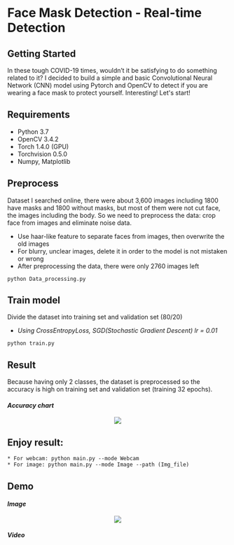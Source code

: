 # Face Mask Detection - Real-time Detection
## Getting Started
In these tough COVID-19 times, wouldn’t it be satisfying to do something related to it? I decided to build a simple and basic Convolutional Neural Network (CNN) model using Pytorch and OpenCV to detect if you are wearing a face mask to protect yourself. Interesting! Let's start!
## Requirements
- Python 3.7
- OpenCV 3.4.2
- Torch 1.4.0 (GPU)
- Torchvision 0.5.0
- Numpy, Matplotlib
## Preprocess
Dataset I searched online, there were about 3,600 images including 1800 have masks and 1800 without masks, but most of them were not cut face, the images including the body. So we need to preprocess the data: crop face from images and eliminate noise data.
- Use haar-like feature to separate faces from images, then overwrite the old images
- For blurry, unclear images, delete it in order to the model is not mistaken or wrong
- After preprocessing the data, there were only 2760 images left
```
python Data_processing.py
```
## Train model
Divide the dataset into training  set and validation set (80/20)
- *Using CrossEntropyLoss, SGD(Stochastic Gradient Descent) lr = 0.01*
```
python train.py
```
## Result
Because  having only 2 classes, the dataset is preprocessed so the accuracy is high on training set and validation set (training 32 epochs).
#### *Accuracy chart*
<p align="center"> <img src="https://github.com/manhminno/Face-Mask-Detection/blob/master/Acc_chart.png"></p>

## Enjoy result:
```
* For webcam: python main.py --mode Webcam
* For image: python main.py --mode Image --path (Img_file)
```
## Demo
#### *Image*
<p align="center"> <img src="https://github.com/manhminno/Face-Mask-Detection/blob/master/Demo_img.jpg"></p>

#### *Video*
